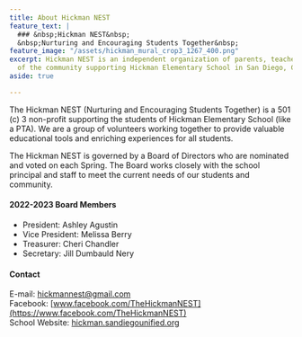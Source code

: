 ```yaml
---
title: About Hickman NEST
feature_text: |
  ### &nbsp;Hickman NEST&nbsp;
  &nbsp;Nurturing and Encouraging Students Together&nbsp;
feature_image: "/assets/hickman_mural_crop3_1267_400.png"
excerpt: Hickman NEST is an independent organization of parents, teachers, and members
  of the community supporting Hickman Elementary School in San Diego, CA.
aside: true

---
```

The Hickman NEST (Nurturing and Encouraging Students Together) is a 501 (c) 3 non-profit supporting the students of Hickman Elementary School (like a PTA). We are a group of volunteers working together to provide valuable educational tools and enriching experiences for all students.

The Hickman NEST is governed by a Board of Directors who are nominated and voted on each Spring. The Board works closely with the school principal and staff to meet the current needs of our students and community.

#### 2022-2023 Board Members

* President: Ashley Agustin
* Vice President: Melissa Berry
* Treasurer: Cheri Chandler
* Secretary: Jill Dumbauld Nery

#### Contact

E-mail: hickmannest@gmail.com  
Facebook: [www.facebook.com/TheHickmanNEST](https://www.facebook.com/TheHickmanNEST)  
School Website: [hickman.sandiegounified.org](https://hickman.sandiegounified.org/)
